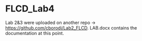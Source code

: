 # FLCD_Lab4
Lab 2&3 were uploaded on another repo -> https://github.com/cborodi/Lab2_FLCD. LAB.docx contains the documentation at this point.
